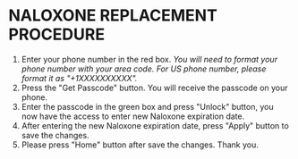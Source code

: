# NALOXONE REPLACEMENT PROCEDURE

1. Enter your phone number in the red box. *You will need to format your phone number with your area code. For US phone number, please format it as "+1XXXXXXXXXX".*
2. Press the "Get Passcode" button. You will receive the passcode on your phone.
3. Enter the passcode in the green box and press "Unlock" button, you now have the access to enter new Naloxone expiration date.
4. After entering the new Naloxone expiration date, press "Apply" button to save the changes.
5. Please press "Home" button after save the changes. Thank you.
